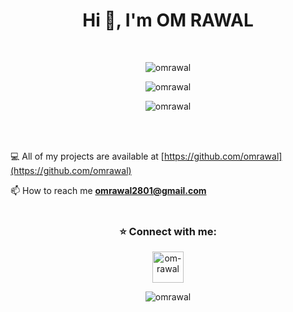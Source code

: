 <h1 align="center">Hi 👋, I'm OM RAWAL</h1>
<br>
<p align="center"> <img src="https://komarev.com/ghpvc/?username=omrawal&label=Profile%20views&color=0e75b6&style=flat" alt="omrawal" /> </p>
<p align="center"> <img align="center" src="https://github-readme-stats.vercel.app/api?username=omrawal&show_icons=true&locale=en" alt="omrawal" /></p>
<p align="center"> <img align="center" src="https://github-readme-stats.vercel.app/api/top-langs/?username=omrawal&layout=compact&langs_count=8" alt="omrawal" />
</p>
<br>
<br>

💻  All of my projects are available at [https://github.com/omrawal](https://github.com/omrawal)

📫  How to reach me **omrawal2801@gmail.com**
<br>
<br>
<h3 align="center">⭐ Connect with me:</h3>
<p align="center"> 
<a href="https://www.linkedin.com/in/om-rawal/" target="blank"><img align="center" src="https://image.flaticon.com/icons/png/512/174/174857.png" alt="om-rawal" height="50" width="50" /></a>


<br>

<p align="center"><img align="center" src="https://github-readme-streak-stats.herokuapp.com/?user=omrawal&" alt="omrawal" /></p>
